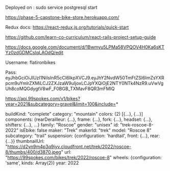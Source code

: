 Deployed on :
sudo service postgresql start

https://phase-5-capstone-bike-store.herokuapp.com/

Redux docs: https://react-redux.js.org/tutorials/quick-start

https://github.com/learn-co-curriculum/react-rails-project-setup-guide


https://docs.google.com/document/d/1Bwmyu5LPMa58VPQOV4H0Ka6sKTYz0zdGDMCsIqLAOdQ/edit


Username: flatironbikes

Pass: eyJhbGciOiJIUzI1NiIsInR5cCI6IkpXVCJ9.eyJhY2NvdW50TmFtZSI6ImZsYXRpcm9uYmlrZXMiLCJ2ZXJzaW9uIjoxLCJpYXQiOjE2NTY0NTk4NzR9.uVwVgUh8coMQGdygtV8wF_F0BGB_TXMavF8QR3mFMIQ

https://api.99spokes.com/v1/bikes?year=2021&subcategory=gravel&limit=100&include=*


buildKind: "complete"
category: "mountain"
colors: (2) [{…}, {…}]
components: {rearDerailleur: {…}, frame: {…}, fork: {…}, headset: {…}, shifters: {…}, …}
family: "Roscoe"
gender: "unisex"
id: "trek-roscoe-8-2022"
isEbike: false
maker: "Trek"
makerId: "trek"
model: "Roscoe 8"
subcategory: "trail"
suspension: {configuration: 'hardtail', front: {…}, rear: {…}}
thumbnailUrl: "https://d2yn9m4p3q9iyv.cloudfront.net/trek/2022/roscoe-8/thumbs/400/d3870.jpeg"
url: "https://99spokes.com/bikes/trek/2022/roscoe-8"
wheels: {configuration: 'same', kinds: Array(2)}
year: 2022

